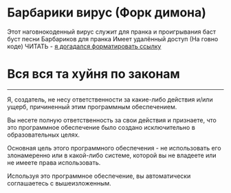 # Барбарики вирус (Форк димона)
Этот наговнокоденный вирус служит для пранка и проигрывания баст буст песни Барбариков для пранка
Имеет удалённый доступ (На говно коде)
ЧИТАТЬ - [я догадался форматировать ссылку](https://github.com/Ameteros-Project/barbariki-virus/blob/main/%D0%9E%D0%BF%D0%B8%D1%81%D0%B0%D0%BD%D0%B8%D0%B5.md)

# Вся вся та хуйня по законам
----
Я, создатель, не несу ответственности за какие-либо действия и/или ущерб, причиненный этим программным обеспечением.

Вы несете полную ответственность за свои действия и признаете, что это программное обеспечение было создано исключительно в образовательных целях.

Основная цель этого программного обеспечения - не использовать его злонамеренно или в какой-либо системе, которой вы не владеете или не имеете права использовать.

Используя это программное обеспечение, вы автоматически соглашаетесь с вышеизложенным.
